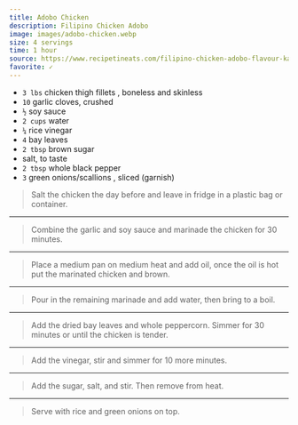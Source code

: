 ```yaml
---
title: Adobo Chicken
description: Filipino Chicken Adobo
image: images/adobo-chicken.webp
size: 4 servings
time: 1 hour
source: https://www.recipetineats.com/filipino-chicken-adobo-flavour-kapow/
favorite: ✓
---
```


* `3 lbs` chicken thigh fillets , boneless and skinless
* `10` garlic cloves, crushed
* `½` soy sauce
* `2 cups` water
* `¼` rice vinegar
* `4` bay leaves
* `2 tbsp` brown sugar
* salt, to taste
* `2 tbsp` whole black pepper
* `3` green onions/scallions , sliced (garnish)

> Salt the chicken the day before and leave in fridge in a plastic bag or container.

---

> Combine the garlic and soy sauce and marinade the chicken for 30 minutes.

---

> Place a medium pan on medium heat and add oil, once the oil is hot put the marinated chicken and brown.

---

> Pour in the remaining marinade and add water, then bring to a boil.

---

> Add the dried bay leaves and whole peppercorn. Simmer for 30 minutes or until the chicken is tender.

---

> Add the vinegar, stir and simmer for 10 more minutes.

---

> Add the sugar, salt, and stir. Then remove from heat.

---

> Serve with rice and green onions on top.
